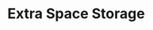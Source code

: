 ---
title: "Extra Space Storage"
url: /vancouver/extra-space-storage-southeast-18th-street/
shop: Mieten
---